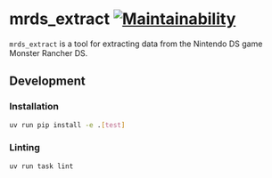 # mrds_extract [![Maintainability](https://qlty.sh/gh/ExcaliburZero/projects/mrds_extract/maintainability.svg)](https://qlty.sh/gh/ExcaliburZero/projects/mrds_extract)

`mrds_extract` is a tool for extracting data from the Nintendo DS game Monster Rancher DS.

## Development

### Installation

```bash
uv run pip install -e .[test]
```

### Linting

```bash
uv run task lint
```
